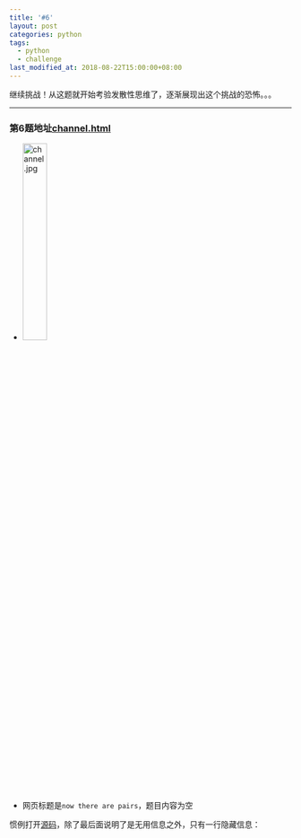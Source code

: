 ```yaml
---
title: '#6'
layout: post
categories: python
tags:
  - python
  - challenge
last_modified_at: 2018-08-22T15:00:00+08:00
---
```

继续挑战！从这题就开始考验发散性思维了，逐渐展现出这个挑战的恐怖。。。

---
### 第6题地址[channel.html](http://www.pythonchallenge.com/pc/def/channel.html)
* <img src="http://www.pythonchallenge.com/pc/def/channel.jpg" alt="channel.jpg" width="30%" height="30%">
* 网页标题是`now there are pairs`，题目内容为空

惯例打开[源码](view-source:http://www.pythonchallenge.com/pc/def/channel.html)，除了最后面说明了是无用信息之外，只有一行隐藏信息：
> <!-- <\-- zip --\>

`zip`正好也是图片中拉链的意思，说明这是个重要提示。而图片文件名叫`channel.jpg`，我们是不是可以试试`channel.zip`：


```python
from io import BytesIO
from zipfile import ZipFile
import requests
channel = requests.get('http://www.pythonchallenge.com/pc/def/channel.zip').content
with ZipFile(BytesIO(channel), 'r') as f:
    file_list = f.filelist
    with f.open('readme.txt', 'r') as f_readme:
        read_me = f_readme.read()
print(file_list[-5:])
print(read_me.decode())
```

    [<ZipInfo filename='99460.txt' compress_type=deflate file_size=21 compress_size=23>, <ZipInfo filename='99714.txt' compress_type=deflate file_size=21 compress_size=23>, <ZipInfo filename='99775.txt' compress_type=deflate file_size=21 compress_size=23>, <ZipInfo filename='99905.txt' compress_type=deflate file_size=21 compress_size=23>, <ZipInfo filename='readme.txt' compress_type=deflate filemode='-rw-r--r--' file_size=84 compress_size=78>]
    welcome to my zipped list.
    
    hint1: start from 90052
    hint2: answer is inside the zip
    
    

可以直接下载回来研究，这里我为了演示就不生成文件了。在zip文件中我们可以看到是一堆`'*****.txt'`和一个`'readme.txt'`文件，每个数字.txt文件里面几乎写的都是`Next nothing is *****`，这里我们就联想到前面的某一题，只不过换成了文件的形式。<br>
我们来试一试：


```python
import re
nothing = '90052'
with ZipFile(BytesIO(channel), 'r') as f:
    while True:
        with f.open(nothing + '.txt', 'r') as f_read:
            content = f_read.read().decode()
        result = re.findall(r'next nothing is (\d+)', content, re.I)
        if result:
            nothing = result[0]
        else:
            print('nothing =', nothing)
            print(content)
            break
```

    nothing = 46145
    Collect the comments.
    

`comments`，注释？再次打开zip文件一看，注释是空的啊。<br>
> **这里就要研究一下zip文件的格式结构了。**<br>
> 首先是若干个字节的文件头，记录整个压缩文件的压缩方式、大小等信息<br>
> 然后是每个压缩文件的压缩数据<br>
> 然后是依次记录每个压缩文件的压缩方式、大小等信息的目录结构信息<br>
> 最后是文件结束标志信息<br>

其实我们关注的是`comment`注释，它会出现在什么地方呢？首先会出现在文件头中，也就是整个压缩文件的注释信息，就是我们打开文件时看到的空的那个。还会出现在记录每个压缩文件信息的目录结构信息中，在每段信息的最后依次是`文件名+扩展信息+注释信息`（具体可以用记事本打开一个zip文件研究一下）。<br>
<br>
`'46145.txt'`中说到`'Collect the comments.'`，其实就是想让我们依次收集每一个文件的注释，幸好我们有`ZipInfo`类（`ZipFile`类的构造方法中已经读取读取到了`filelist`列表和`NameToInfo`字典中，也提供了`getinfo(name)`方法供我们按文件名提取出来），我们修改一下代码：


```python
nothing = '90052'
comments = b''
with ZipFile(BytesIO(channel), 'r') as f:
    while True:
        comments += f.getinfo(nothing + '.txt').comment
        with f.open(nothing + '.txt', 'r') as f_read:
            content = f_read.read().decode()
        result = re.findall(r'next nothing is (\d+)', content, re.I)
        if result:
            nothing = result[0]
        else:
            print('nothing =', nothing)
            print(content)
            print(comments.decode())
            break
```

    nothing = 46145
    Collect the comments.
    ****************************************************************
    ****************************************************************
    **                                                            **
    **   OO    OO    XX      YYYY    GG    GG  EEEEEE NN      NN  **
    **   OO    OO  XXXXXX   YYYYYY   GG   GG   EEEEEE  NN    NN   **
    **   OO    OO XXX  XXX YYY   YY  GG GG     EE       NN  NN    **
    **   OOOOOOOO XX    XX YY        GGG       EEEEE     NNNN     **
    **   OOOOOOOO XX    XX YY        GGG       EEEEE      NN      **
    **   OO    OO XXX  XXX YYY   YY  GG GG     EE         NN      **
    **   OO    OO  XXXXXX   YYYYYY   GG   GG   EEEEEE     NN      **
    **   OO    OO    XX      YYYY    GG    GG  EEEEEE     NN      **
    **                                                            **
    ****************************************************************
     **************************************************************
    
    

修改地址为[hockey.html](http://www.pythonchallenge.com/pc/def/hockey.html)，打开后提示
> it's in the air. look at the letters.

我们发现图画的每个字母都是由同一个字母组成的，提示让我们关注字母，结合前半句，很容易得到结果[oxygen.html](http://www.pythonchallenge.com/pc/def/oxygen.html)，打开后进入下一题！

### 总结：这题做起来还是比较麻烦的，毕竟要有不少知识储备。
###### 本题代码地址[6_channel.ipynb](https://github.com/StevenPZChan/pythonchallenge/blob/notebook/nbfiles/6_channel.ipynb)
